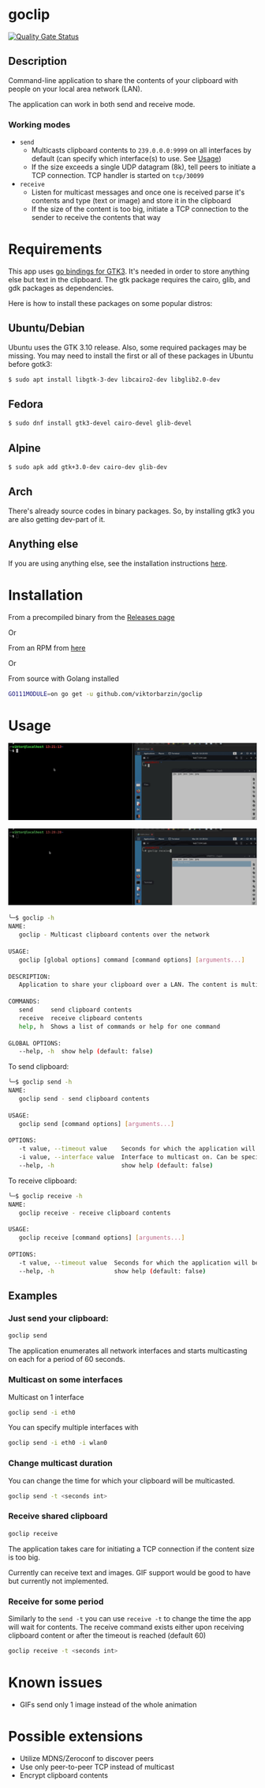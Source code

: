 # goclip
[![Quality Gate Status](https://sonarcloud.io/api/project_badges/measure?project=ViktorBarzin_goclip&metric=alert_status)](https://sonarcloud.io/dashboard?id=ViktorBarzin_goclip)
## Description

Command-line application to share the contents of your clipboard with people on your local area network (LAN).

The application can work in both send and receive mode.

### Working modes

- `send`
  - Multicasts clipboard contents to `239.0.0.0:9999` on all interfaces by default (can specify which interface(s) to use. See [Usage](#usage))
  - If the size exceeds a single UDP datagram (8k), tell peers to initiate a TCP connection. TCP handler is started on `tcp/30099`
- `receive`
  - Listen for multicast messages and once one is received parse it's contents and type (text or image) and store it in the clipboard
  - If the size of the content is too big, initiate a TCP connection to the sender to receive the contents that way

# Requirements

This app uses [go bindings for GTK3](https://github.com/gotk3/gotk3/).
It's needed in order to store anything else but text in the clipboard.
The gtk package requires the cairo, glib, and gdk packages as dependencies.

Here is how to install these packages on some popular distros:

## Ubuntu/Debian

Ubuntu uses the GTK 3.10 release. Also, some required packages may be missing. You may need to install the first or all of these packages in Ubuntu before gotk3:

```bash
$ sudo apt install libgtk-3-dev libcairo2-dev libglib2.0-dev
```

## Fedora

```bash
$ sudo dnf install gtk3-devel cairo-devel glib-devel
```

## Alpine

```bash
$ sudo apk add gtk+3.0-dev cairo-dev glib-dev
```

## Arch

There's already source codes in binary packages. So, by installing gtk3 you are also getting dev-part of it.

## Anything else

If you are using anything else, see the installation instructions [here](https://github.com/gotk3/gotk3/wiki#installation-instructions).

# Installation

From a precompiled binary from the [Releases page](https://github.com/ViktorBarzin/goclip/releases)

Or

From an RPM from [here](releases/goclip.x86_64.rpm)

Or

From source with Golang installed

```bash
GO111MODULE=on go get -u github.com/viktorbarzin/goclip
```

# Usage

![demo-text](demo/goclip-text.gif)

![demo-image](demo/goclip-image.gif)

```bash
╰─$ goclip -h
NAME:
   goclip - Multicast clipboard contents over the network

USAGE:
   goclip [global options] command [command options] [arguments...]

DESCRIPTION:
   Application to share your clipboard over a LAN. The content is multicasted to 239.0.0.0:9999. If the content exceeds the maximum UDP datagram size of 8192 bytes then peer-to-peer TCP connection is initialized and content is send over it instead.

COMMANDS:
   send     send clipboard contents
   receive  receive clipboard contents
   help, h  Shows a list of commands or help for one command

GLOBAL OPTIONS:
   --help, -h  show help (default: false)

```

To send clipboard:

```bash
╰─$ goclip send -h
NAME:
   goclip send - send clipboard contents

USAGE:
   goclip send [command options] [arguments...]

OPTIONS:
   -t value, --timeout value    Seconds for which the application will be performing the action (send, receive). After this exit. (default: 60)
   -i value, --interface value  Interface to multicast on. Can be specified multiple times. (default: "all")
   --help, -h                   show help (default: false)

```

To receive clipboard:

```bash
╰─$ goclip receive -h
NAME:
   goclip receive - receive clipboard contents

USAGE:
   goclip receive [command options] [arguments...]

OPTIONS:
   -t value, --timeout value  Seconds for which the application will be performing the action (send, receive). After this exit. (default: 60)
   --help, -h                 show help (default: false)
```

## Examples

### Just send your clipboard:

```bash
goclip send
```

The application enumerates all network interfaces and starts multicasting on each for a period of 60 seconds.

### Multicast on some interfaces

Multicast on 1 interface

```bash
goclip send -i eth0
```

You can specify multiple interfaces with

```bash
goclip send -i eth0 -i wlan0
```

### Change multicast duration

You can change the time for which your clipboard will be multicasted.

```bash
goclip send -t <seconds int>
```

### Receive shared clipboard

```bash
goclip receive
```

The application takes care for initiating a TCP connection if the content size is too big.

Currently can receive text and images.
GIF support would be good to have but currently not implemented.

### Receive for some period

Similarly to the `send -t` you can use `receive -t` to change the time the app will wait for contents.
The receive command exists either upon receiving clipboard content or after the timeout is reached (default 60)

```bash
goclip receive -t <seconds int>
```

# Known issues

- GIFs send only 1 image instead of the whole animation

# Possible extensions

- Utilize MDNS/Zeroconf to discover peers
- Use only peer-to-peer TCP instead of multicast
- Encrypt clipboard contents
